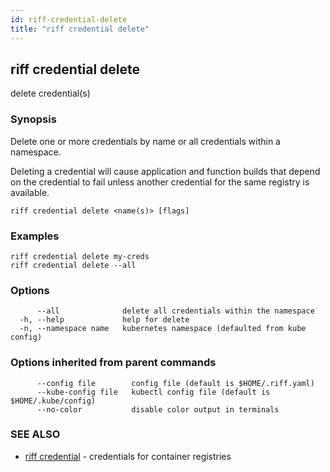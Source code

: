 ```yaml
---
id: riff-credential-delete
title: "riff credential delete"
---
```

## riff credential delete

delete credential(s)

### Synopsis

Delete one or more credentials by name or all credentials within a namespace.

Deleting a credential will cause application and function builds that depend on
the credential to fail unless another credential for the same registry is
available.

```
riff credential delete <name(s)> [flags]
```

### Examples

```
riff credential delete my-creds
riff credential delete --all 
```

### Options

```
      --all              delete all credentials within the namespace
  -h, --help             help for delete
  -n, --namespace name   kubernetes namespace (defaulted from kube config)
```

### Options inherited from parent commands

```
      --config file        config file (default is $HOME/.riff.yaml)
      --kube-config file   kubectl config file (default is $HOME/.kube/config)
      --no-color           disable color output in terminals
```

### SEE ALSO

* [riff credential](riff_credential.md)	 - credentials for container registries

